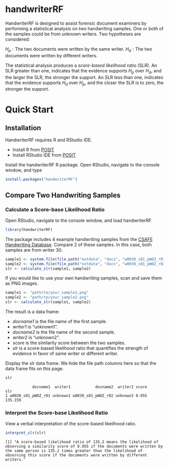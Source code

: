 # handwriterRF


HandwriterRF is designed to assist forensic document examiners by
performing a statistical analysis on two handwriting samples. One or
both of the samples could be from unknown writers. Two hypotheses are
considered:

$H_p: \text{The two documents were written by the same writer.}$
$H_d: \text{The two documents were written by different writers.}$

The statistical analysis produces a *score-based likelihood ratio
(SLR)*. An SLR greater than one, indicates that the evidence supports
$H_p$ over $H_d$, and the larger the SLR, the stronger the support. An
SLR less than one, indicates that the evidence supports $H_d$ over
$H_p$, and the closer the SLR is to zero, the stronger the support.

# Quick Start

## Installation

HandwriterRF requires R and RStudio IDE.

- Install R from [POSIT](https://posit.co/download/rstudio-desktop/)
- Install RStudio IDE from
  [POSIT](https://posit.co/download/rstudio-desktop/)

Install the handwriterRF R package. Open RStudio, navigate to the
console window, and type

``` r
install.packages("handwriterRF")
```

## Compare Two Handwriting Samples

### Calculate a Score-base Likelihood Ratio

Open RStudio, navigate to the console window, and load handwriterRF.

``` r
library(handwriterRF)
```

The package includes 4 example handwriting samples from the [CSAFE
Handwriting Database](https://forensicstats.org/handwritingdatabase/).
Compare 2 of these samples. In this case, both samples are from writer
30.

``` r
sample1 <- system.file(file.path("extdata", "docs", "w0030_s01_pWOZ_r01.png"), package = "handwriterRF")
sample2 <- system.file(file.path("extdata", "docs", "w0030_s01_pWOZ_r02.png"), package = "handwriterRF")
slr <- calculate_slr(sample1, sample2)
```

If you would like to use your own handwriting samples, scan and save
them as PNG images.

``` r
sample1 <- "path/to/your_sample1.png"
sample2 <- "path/to/your_sample2.png"
slr <- calculate_slr(sample1, sample2)
```

The result is a data frame:

- *docname1* is the file name of the first sample.
- *writer1* is “unknown1”.
- *docname2* is the file name of the second sample.
- *writer2* is “unknown2”.
- *score* is the similarity score between the two samples.
- *slr* is a score-based likelihood ratio that quantifies the strength
  of evidence in favor of same writer or different writer.

Display the slr data frame. We hide the file path columns here so that
the data frame fits on this page.

``` r
slr
```

                docname1  writer1           docname2  writer2 score     slr
    1 w0030_s01_pWOZ_r01 unknown1 w0030_s01_pWOZ_r02 unknown2 0.955 135.159

### Interpret the Score-base Likelihood Ratio

View a verbal interpretation of the score-based likelihood ratio.

``` r
interpret_slr(slr)
```

    [1] "A score-based likelihood ratio of 135.2 means the likelihood of observing a similarity score of 0.955 if the documents were written by the same person is 135.2 times greater than the likelihood of observing this score if the documents were written by different writers."
